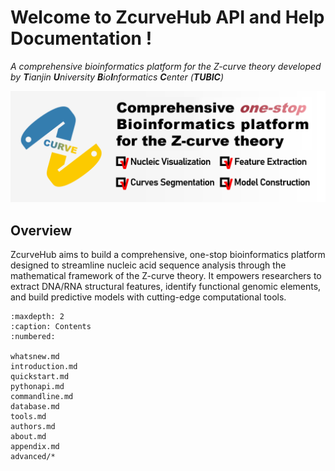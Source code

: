 # Welcome to ZcurveHub API and Help Documentation !
*A comprehensive bioinformatics platform for the Z-curve theory developed by **T**ianjin **U**niversity **B**io**I**nformatics **C**enter (**TUBIC**)*  

![ZcurveHub LOGO](./images/logo.png)
## Overview
ZcurveHub aims to build a comprehensive, one-stop bioinformatics platform designed to streamline nucleic acid sequence analysis through the mathematical framework of the Z-curve theory. It empowers researchers to extract DNA/RNA structural features, identify functional genomic elements, and build predictive models with cutting-edge computational tools.

```{toctree}
:maxdepth: 2
:caption: Contents
:numbered:

whatsnew.md
introduction.md
quickstart.md
pythonapi.md
commandline.md
database.md
tools.md
authors.md
about.md
appendix.md
advanced/*
